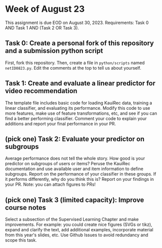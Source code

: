 # Week of August 23

This assignment is due EOD on August 30, 2023.
Requirements: Task 0 AND Task 1 AND (Task 2 OR Task 3).

## Task 0: Create a personal fork of this repository and a submission python script

First, fork this repository.
Then, create a file in `python/scripts` named `netID0823.py`.
Edit the comments at the top to tell us about yourself.

## Task 1: Create and evaluate a linear predictor for video recommendation

The template file includes basic code for loading KauiRec data, training a linear classifier, and evaluating its performance.
Modify this code to use more features, make use of feature transformations, etc, and see if you can find a better performing classifier.
Comment your code to explain your additions and report your final performance in your PR.

## (pick one) Task 2: Evaluate your predictor on subgroups

Average performance does not tell the whole story. 
How good is your predictor on subgroups of users or items?
Peruse the KauiRec documentation and use available user and item information to define subgroups.
Report on the performance of your classifier in these groups. 
If it performs differently, why do you think this is?
Report on your findings in your PR. Note: you can attach figures to PRs!

## (pick one) Task 3 (limited capacity): Improve course notes

Select a subsection of the Supervised Learning Chapter and make improvements. 
For example: you could create nice figures (SVGs or tikz), expand and clarify the text, add additional examples, incorporate material from this year's slides, etc.
Use Github Issues to avoid redundancy and scope this task.
